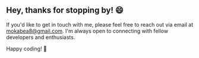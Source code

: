  ## Hey, thanks for stopping by! 😄
 
If you'd like to get in touch with me, please feel free to reach out via email at [mokabea8@gmail.com](mailto:mokabea8@gmail.com). I'm always open to connecting with fellow developers and enthusiasts. 

Happy coding! 🚀








